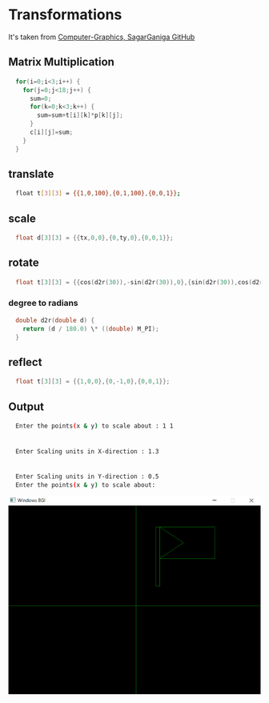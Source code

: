 # Transformations

It's taken from [Computer-Graphics, SagarGaniga GitHub](https://github.com/SagarGaniga/computer-graphics)

## Matrix Multiplication

```cpp
  for(i=0;i<3;i++) {
    for(j=0;j<18;j++) {
      sum=0;
      for(k=0;k<3;k++) {
        sum=sum+t[i][k]*p[k][j];
      }
      c[i][j]=sum;
    }
  }
```

## translate

```bash
  float t[3][3] = {{1,0,100},{0,1,100},{0,0,1}};
```

## scale

```cpp
  float d[3][3] = {{tx,0,0},{0,ty,0},{0,0,1}};
```

## rotate

```cpp
  float t[3][3] = {{cos(d2r(30)),-sin(d2r(30)),0},{sin(d2r(30)),cos(d2r(30)),0},{0,0,1}};
```

### degree to radians

```cpp
  double d2r(double d) {
    return (d / 180.0) \* ((double) M_PI);
  }
```

## reflect

```cpp
  float t[3][3] = {{1,0,0},{0,-1,0},{0,0,1}};
```

## Output

```bash
  Enter the points(x & y) to scale about : 1 1


  Enter Scaling units in X-direction : 1.3


  Enter Scaling units in Y-direction : 0.5
  Enter the points(x & y) to scale about:
```

<!-- ![step1](https://github.com/actionanand/cppGraphicsExamples/blob/main/assets/img/2d_transformation.PNG) -->
![step1](https://raw.githubusercontent.com/actionanand/cppGraphicsExamples/main/assets/img/2d_transformation.PNG)
